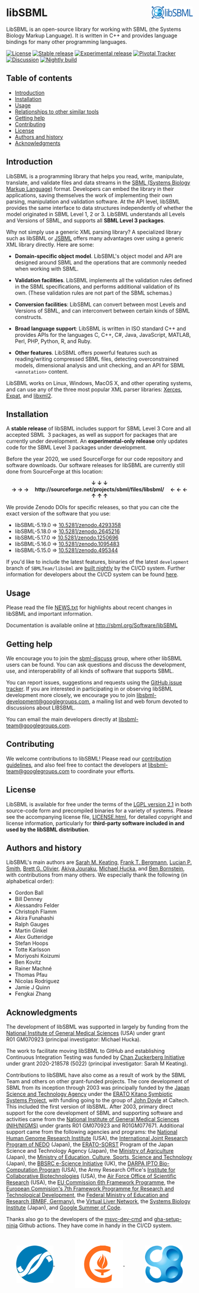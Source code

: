 libSBML<img width="22%" align="right" src=".graphics/libsbml-logo-and-name.svg">
=============================================================================

LibSBML is an open-source library for working with SBML (the Systems Biology Markup Language).  It is written in C++ and provides language bindings for many other programming languages.

[![License](https://img.shields.io/badge/License-LGPL-blue.svg?style=flat-square)](https://www.gnu.org/licenses/old-licenses/lgpl-2.1.en.html)
[![Stable release](https://img.shields.io/badge/Stable_release-5.19.0-brightgreen.svg?style=flat-square)](https://sourceforge.net/projects/sbml/files/libsbml/5.19.0/stable/)
[![Experimental release](https://img.shields.io/badge/Experimental_release-5.19.0-b44e88.svg?style=flat-square)](https://sourceforge.net/projects/sbml/files/libsbml/5.19.0/experimental/)
[![Pivotal Tracker](https://img.shields.io/badge/Project_management-Pivotal-d07a3e.svg?style=flat-square)](https://www.pivotaltracker.com/n/projects/248655)
[![Discussion](https://img.shields.io/badge/Discussion-libsbml--development-lightgray.svg?style=flat-square)](https://groups.google.com/g/libsbml-development)
[![Nightly build](https://img.shields.io/github/workflow/status/sbmlteam/libsbml/Nightly%20build%20(binaries)?label=Nightly%20build&style=flat-square)](https://github.com/sbmlteam/libsbml/actions/workflows/store-artefact.yml)



Table of contents
-----------------

* [Introduction](#introduction)
* [Installation](#installation)
* [Usage](#usage)
* [Relationships to other similar tools](#relationships-to-other-similar-tools)
* [Getting help](#getting-help)
* [Contributing](#contributing)
* [License](#license)
* [Authors and history](#authors-and-history)
* [Acknowledgments](#authors-and-acknowledgments)


Introduction
------------

LibSBML is a programming library that helps you read, write, manipulate, translate, and validate files and data streams in the [SBML (Systems Biology Markup Language)](http://sbml.org) format.  Developers can embed the library in their applications, saving themselves the work of implementing their own parsing, manipulation and validation software. At the API level, libSBML provides the same interface to data structures independently of whether the model originated in SBML Level&nbsp;1, 2 or&nbsp;3.  LibSBML understands all Levels and Versions of SBML, and supports all **SBML Level&nbsp;3 packages**.

Why not simply use a generic XML parsing library?  A specialized library such as libSBML or [JSBML](https://github.com/sbmlteam/jsbml) offers many advantages over using a generic XML library directly.  Here are some:

* **Domain-specific object model**.  LibSBML's object model and API are designed around SBML and the operations that are commonly needed when working with SBML.

* **Validation facilities**. LibSBML implements all the validation rules defined in the SBML specifications, and performs additional validation of its own.  (These validation rules are not part of the SBML schemas.)

* **Conversion facilities**: LibSBML can convert between most Levels and Versions of SBML, and can interconvert between certain kinds of SBML constructs.

* **Broad language support**: LibSBML is written in ISO standard C++ and provides APIs for the languages C, C++, C#, Java, JavaScript, MATLAB, Perl, PHP, Python, R, and Ruby.

* **Other features**. LibSBML offers powerful features such as reading/writing compressed SBML files, detecting overconstrained models, dimensional analysis and unit checking, and an API for SBML `<annotation>` content.

LibSBML works on Linux, Windows, MacOS X, and other operating systems, and can use any of the three most popular XML parser libraries: [Xerces](http://xml.apache.org/xerces-c), [Expat](http://expat.sourceforge.net/), and [libxml2](http://xmlsoft.org/).


Installation
------------

A **stable release** of libSBML includes support for SBML Level&nbsp;3 Core and all accepted SBML &nbsp;3 packages, as well as support for packages that are currently under development. An **experimental-only release** only updates code for the SBML Level&nbsp;3 packages under development.

Before the year 2020, we used SourceForge for our code repository and software downloads.  Our software releases for libSBML are currently still done from SourceForge at this location:

<p align="center"><b>
↓ ↓ ↓<br>
→ → →&nbsp;&nbsp;&nbsp;&nbsp; http://sourceforge.net/projects/sbml/files/libsbml/ &nbsp;&nbsp;&nbsp;&nbsp;← ← ←<br>
↑ ↑ ↑
</b></p>

We provide Zenodo DOIs for specific releases, so that you can cite the exact version of the software that you use:

* libSBML-5.19.0 &rArr; [10.5281/zenodo.4293358](https://doi.org/10.5281/zenodo.4293358)
* libSBML-5.18.0 &rArr; [10.5281/zenodo.2645216](https://doi.org/10.5281/zenodo.2645216)
* libSBML-5.17.0 &rArr; [10.5281/zenodo.1250696](https://doi.org/10.5281/zenodo.)
* libSBML-5.16.0 &rArr; [10.5281/zenodo.1095483](https://doi.org/10.5281/zenodo.)
* libSBML-5.15.0 &rArr; [10.5281/zenodo.495344](https://doi.org/10.5281/zenodo.)

If you'd like to include the latest features, binaries of the latest `development` branch of `SBMLTeam/libsbml` are [built nightly](artefacts.md) by the CI/CD system.
Further information for developers about the CI/CD system can be found [here](ci.md).


Usage
-----

Please read the file [NEWS.txt](NEWS.txt) for highlights about recent changes in libSBML and important information.

Documentation is available online at http://sbml.org/Software/libSBML


Getting help
------------

We encourage you to join the [sbml-discuss](https://groups.google.com/g/sbml-discuss) group, where other libSBML users can be found.  You can ask questions and discuss the development, use, and interoperability of all kinds of software that supports SBML.

You can report issues, suggestions and requests using the [GitHub issue tracker](https://github.com/sbmlteam/libsbml/issues).  If you are interested in participating in or observing libSBML development more closely, we encourage you to join [libsbml-development@googlegroups.com](https://groups.google.com/forum/#!forum/libsbml-development), a mailing list and web forum devoted to discussions about LIBSBML.

You can email the main developers directly at [libsbml-team@googlegroups.com](mailto:libsbml-team@googlegroups.com).


Contributing
------------

We welcome contributions to libSBML!  Please read our [contribution guidelines](CONTRIBUTING.md), and also feel free to contact the developers at [libsbml-team@googlegroups.com](mailto:libsbml-team@googlegroups.com) to coordinate your efforts.


License
-------

LibSBML is available for free under the terms of the [LGPL version 2.1](https://www.gnu.org/licenses/old-licenses/lgpl-2.1.en.html) in both source-code form and precompiled binaries for a variety of systems.  Please see the accompanying license file, [LICENSE.html](LICENSE.html), for detailed copyright and license information, particularly for **third-party software included in and used by the libSBML distribution**.


Authors and history
---------------------------

LibSBML's main authors are [Sarah M. Keating](https://github.com/skeating), [Frank T. Bergmann](https://www.cos.uni-heidelberg.de/index.php/f.bergmann/?l=_e), [Lucian P. Smith](https://github.com/luciansmith), [Brett G. Olivier](http://www.bgoli.net), [Akiya Jouraku](https://www.researchgate.net/profile/Akiya_Jouraku), [Michael Hucka](http://www.cds.caltech.edu/~mhucka/), and [Ben Bornstein](http://ml.jpl.nasa.gov/people/bornstein.shtml), with contributions from many others.  We especially thank the following (in alphabetical order):

* Gordon Ball
* Bill Denney
* Alessandro Felder
* Christoph Flamm
* Akira Funahashi
* Ralph Gauges
* Martin Ginkel
* Alex Gutteridge
* Stefan Hoops
* Totte Karlsson
* Moriyoshi Koizumi
* Ben Kovitz
* Rainer Machn&eacute;
* Thomas Pfau
* Nicolas Rodriguez
* Jamie J Quinn
* Fengkai Zhang


Acknowledgments
---------------

The development of libSBML was supported in largely by funding from the [National Institute of General Medical Sciences](https://www.nigms.nih.gov) (USA) under grant R01&nbsp;GM070923 (principal investigator: Michael Hucka).

The work to facilitate moving libSBML to GitHub and establishing Continuous Integration Testing was funded by [Chan Zuckerberg Initiative](https://chanzuckerberg.com/) under grant 2020-218578 (5022) (principal investigator: Sarah M Keating).


Contributions to libSBML have also come as a result of work by the SBML Team and others on other grant-funded projects.  The core development of SBML from its inception through 2003 was principally funded by the [Japan Science and Technology Agency](http://www.jst.go.jp/EN/) under the [ERATO Kitano Symbiotic Systems Project](http://www.symbio.jst.go.jp/symbio), with funding going to the group of [John Doyle](http://www.cds.caltech.edu/~doyle/) at Caltech.  This included the first version of libSBML.  After 2003, primary direct support for the core development of SBML and supporting software and activities came from the [National Institute of General Medical Sciences (NIH/NIGMS)](http://www.nigms.nih.gov/) under grants R01 GM070923 and R01GM077671. Additional support came from the following agencies and programs: the [National Human Genome Research Institute](http://www.genome.gov/) (USA), the [International Joint Research Program of NEDO](http://www.nedo.go.jp/) (Japan), the [ERATO-SORST](http://www.jst.go.jp/kisoken/sorst/) Program of the Japan Science and Technology Agency (Japan), the [Ministry of Agriculture](http://www.maff.go.jp/eindex.html) (Japan), the [Ministry of Education, Culture, Sports, Science and Technology](http://www.mext.go.jp/) (Japan), the [BBSRC e-Science Initiative](http://www.bbsrc.ac.uk/) (UK), the [DARPA IPTO Bio-Computation Program](http://www.darpa.mil/ipto/programs/biocomp/vision.htm) (USA), the Army Research Office's [Institute for Collaborative Biotechnologies](https://www.icb.ucsb.edu) (USA), the [Air Force Office of Scientific Research](http://www.afosr.af.mil/) (USA), the [EU Commission 6th Framework Programme](http://ec.europa.eu/research/fp6/index_en.cfm), the [European Commision's 7th Framework Programme for Research and Technological Development](http://systemsbiology.ucsd.edu/projects/AMBiCon), the [Federal Ministry of Education and Research (BMBF, Germany)](https://www.bmbf.de/en/index.html), the [Virtual Liver Network](http://www.virtual-liver.de), the [Systems Biology Institute](http://systems-biology.org/) (Japan), and [Google Summer of Code](https://developers.google.com/open-source/gsoc/).

Thanks also go to the developers of the [msvc-dev-cmd](https://github.com/ilammy/msvc-dev-cmd) and [gha-setup-ninja](https://github.com/seanmiddleditch/gha-setup-ninja) Github actions. They have come in handy in the CI/CD system.

<br>
<div align="center">
  <a href="https://www.nigms.nih.gov">
    <img valign="middle"  height="100" src=".graphics/US-NIH-NIGMS-Logo.svg">
  </a>
  &nbsp;&nbsp;&nbsp;&nbsp;&nbsp;&nbsp;
  &nbsp;&nbsp;&nbsp;&nbsp;&nbsp;&nbsp;
  <a href="https://www.caltech.edu">
    <img valign="middle" height="130" src=".graphics/caltech-round.png">
  </a>
  &nbsp;&nbsp;&nbsp;&nbsp;&nbsp;&nbsp;
  &nbsp;&nbsp;&nbsp;&nbsp;&nbsp;&nbsp;
  <a href="https://www.caltech.edu">
    <img valign="middle" height="100" src=".graphics/sbml-logo-only.png">
  </a>
</div>
